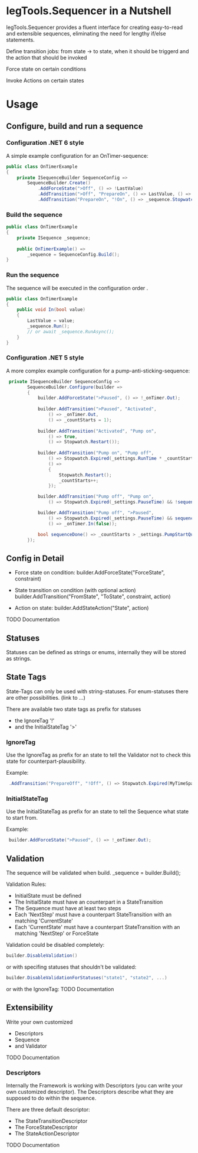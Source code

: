 # IegTools.Sequencer in a Nutshell

IegTools.Sequencer provides a fluent interface for creating easy-to-read and extensible sequences,
eliminating the need for lengthy if/else statements.

Define transition jobs: 
from state -> to state, when it should be triggerd and the action that should be invoked

Force state on certain conditions

Invoke Actions on certain states


# Usage
## Configure, build and run a sequence
### Configuration .NET 6 style

A simple example configuration for an OnTimer-sequence:

```c#
public class OnTimerExample
{
    private ISequenceBuilder SequenceConfig =>
        SequenceBuilder.Create()
            .AddForceState(">Off", () => !LastValue)
            .AddTransition(">Off", "PrepareOn", () => LastValue, () => _sequence.Stopwatch.Restart())
            .AddTransition("PrepareOn", "!On", () => _sequence.Stopwatch.Expired(MyTimeSpan));
```

### Build the sequence

```c#
public class OnTimerExample
{
    private ISequence _sequence;
	
    public OnTimerExample() =>
        _sequence = SequenceConfig.Build();
}
```

### Run the sequence

The sequence will be executed in the configuration order .

```c#
public class OnTimerExample
{
    public void In(bool value)
    {
        LastValue = value;
        _sequence.Run();
        // or await _sequence.RunAsync();
    }
}
```

### Configuration .NET 5 style

A more complex example configuration for a pump-anti-sticking-sequence:

```c#
 private ISequenceBuilder SequenceConfig =>
        SequenceBuilder.Configure(builder =>
        {
            builder.AddForceState(">Paused", () => !_onTimer.Out);
            
            builder.AddTransition(">Paused", "Activated",
                () => _onTimer.Out,
                () => _countStarts = 1);
            
            builder.AddTransition("Activated", "Pump on",
                () => true,
                () => Stopwatch.Restart());
            
            builder.AddTransition("Pump on", "Pump off",
                () => Stopwatch.Expired(_settings.RunTime * _countStarts.Factorial()),
                () =>
                {
                    Stopwatch.Restart();
                    _countStarts++;
                });

            builder.AddTransition("Pump off", "Pump on",
                () => Stopwatch.Expired(_settings.PauseTime) && !sequenceDone());

            builder.AddTransition("Pump off", ">Paused",
                () => Stopwatch.Expired(_settings.PauseTime) && sequenceDone(),
                () => _onTimer.In(false));

            bool sequenceDone() => _countStarts > _settings.PumpStartQuantity;
        });
```

## Config in Detail

- Force state on condition:
  builder.AddForceState("ForceState", constraint)

- State transition on condition (with optional action)
  builder.AddTransition("FromState", "ToState", constraint, action)

- Action on state:
  builder.AddStateAction("State", action)

TODO Documentation



## Statuses

Statuses can be defined as strings or enums, internally they will be stored as strings.



## State Tags

State-Tags can only be used with string-statuses.
For enum-statuses there are other possibilities. (link to ...)

There are available two state tags as prefix for statuses
- the IgnoreTag '!'
- and the InitialStateTag '>'

### IgnoreTag
Use the IgnoreTag as prefix for an state to tell the Validator not to check this state for counterpart-plausibility.

Example:
```C#
 .AddTransition("PrepareOff", "!Off", () => Stopwatch.Expired(MyTimeSpan));
```


### InitialStateTag
Use the InitialStateTag as prefix for an state to tell the Sequence what state to start from.

Example:
```C#
 builder.AddForceState(">Paused", () => !_onTimer.Out);
```



## Validation

The sequence will be validated when build.
        _sequence = builder.Build();


Validation Rules:

- InitialState must be defined
- The InitialState must have an counterpart in a StateTransition
- The Sequence must have at least two steps
- Each 'NextStep' must have a counterpart StateTransition with an matching 'CurrentState'
- Each 'CurrentState' must have a counterpart StateTransition with an matching 'NextStep' or ForceState

Validation could be disabled completely:
 ```C#
 builder.DisableValidation()
 ```
or with specifing statuses that shouldn't be validated:
 ```C#
 builder.DisableValidationForStatuses("state1", "state2", ...)
 ```
or with the IgnoreTag:
TODO Documentation



## Extensibility
Write your own customized 
- Descriptors
- Sequence
- and Validator

TODO Documentation



### Descriptors

Internally the Framework is working with Descriptors (you can write your own customized descriptor).
The Descriptors describe what they are supposed to do within the sequence.

There are three default descriptor:
- The StateTransitionDescriptor
- The ForceStateDescriptor
- The StateActionDescriptor

TODO Documentation

